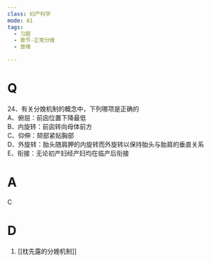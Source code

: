```yaml
---
class: 妇产科学
mode: A1
tags:
  - 习题
  - 章节-正常分娩
  - 景晴

---
```


# Q

24、有关分娩机制的概念中，下列哪项是正确的  
A、俯屈：前囟位置下降最低  
B、内旋转：前囟转向母体前方  
C、仰伸：颏部紧贴胸部  
D、外旋转：胎头随肩胛的内旋转而外旋转以保持胎头与胎肩的垂直关系  
E、衔接：无论初产妇经产妇均在临产后衔接  
# A
C
# D
1. [[枕先露的分娩机制]]